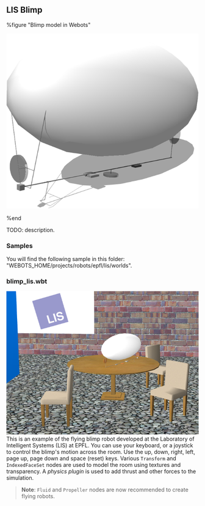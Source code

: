 ## LIS Blimp

%figure "Blimp model in Webots"

![model.png](images/robots/blimp/model.png)

%end

TODO: description.

### Samples

You will find the following sample in this folder: "WEBOTS\_HOME/projects/robots/epfl/lis/worlds".

### blimp\_lis.wbt

![blimp.png](images/robots/blimp/blimp.wbt.png) This is an example of the flying blimp robot developed at the Laboratory of Intelligent Systems (LIS) at EPFL.
You can use your keyboard, or a joystick to control the blimp's motion across the room.
Use the up, down, right, left, page up, page down and space (reset) keys.
Various `Transform` and `IndexedFaceSet` nodes are used to model the room using textures and transparency.
A *physics plugin* is used to add thrust and other forces to the simulation.

> **Note**:
`Fluid` and `Propeller` nodes are now recommended to create flying robots.

